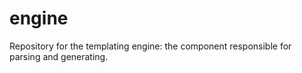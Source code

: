 # engine
Repository for the templating engine: the component responsible for parsing and generating.
